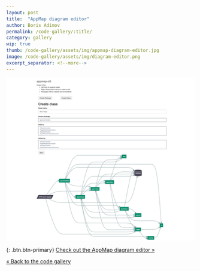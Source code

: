```yaml
---
layout: post
title:  "AppMap diagram editor"
author: Boris Adimov 
permalink: /code-gallery/:title/
category: gallery
wip: true
thumb: /code-gallery/assets/img/appmap-diagram-editor.jpg
image: /code-gallery/assets/img/diagram-editor.png
excerpt_separator: <!--more-->
---
```


<!--more-->

![AppMap diagram editor interface](/code-gallery/assets/img/diagram-editor.png "AppMap diagram editor")

{: .btn.btn-primary}
[Check out the AppMap diagram editor &raquo;](https://github.com/flywithmemsl/d3-appmap)

[&laquo; Back to the code gallery](/code-gallery)
